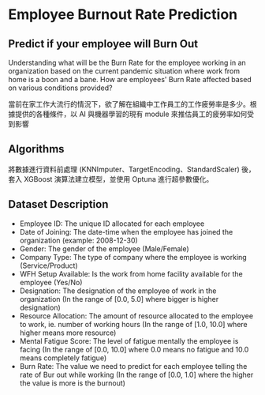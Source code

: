 # Employee Burnout Rate Prediction
## Predict if your employee will Burn Out
Understanding what will be the Burn Rate for the employee working in an organization based on the current pandemic situation where work from home is a boon and a bane. How are employees' Burn Rate affected based on various conditions provided?

當前在家工作大流行的情況下，欲了解在組織中工作員工的工作疲勞率是多少。根據提供的各種條件，以 AI 與機器學習的現有 module 來推估員工的疲勞率如何受到影響

## Algorithms
將數據進行資料前處理 (KNNImputer、TargetEncoding、StandardScaler) 後，套入 XGBoost 演算法建立模型，並使用 Optuna 進行超參數優化。


## Dataset Description
- Employee ID: The unique ID allocated for each employee
- Date of Joining: The date-time when the employee has joined the organization (example: 2008-12-30)
- Gender: The gender of the employee (Male/Female)
- Company Type: The type of company where the employee is working (Service/Product)
- WFH Setup Available: Is the work from home facility available for the employee (Yes/No)
- Designation: The designation of the employee of work in the organization (In the range of [0.0, 5.0] where bigger is higher designation)
- Resource Allocation: The amount of resource allocated to the employee to work, ie. number of working hours (In the range of [1.0, 10.0] where higher means more resource)
- Mental Fatigue Score: The level of fatigue mentally the employee is facing (In the range of [0.0, 10.0] where 0.0 means no fatigue and 10.0 means completely fatigue)
- Burn Rate: The value we need to predict for each employee telling the rate of Bur out while working (In the range of [0.0, 1.0] where the higher the value is more is the burnout)

